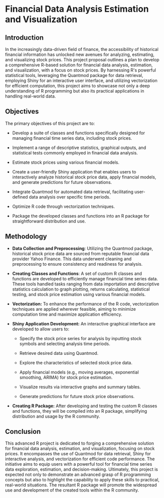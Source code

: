 # Financial Data Analysis Estimation and Visualization

## Introduction

In the increasingly data-driven field of finance, the accessibility of historical financial information has unlocked new avenues for analyzing, estimating, and visualizing stock prices. This project proposal outlines a plan to develop a comprehensive R-based solution for financial data analysis, estimation, and visualization, with a focus on stock prices. By harnessing R's powerful statistical tools, leveraging the Quantmod package for data retrieval, employing Shiny for an interactive user interface, and utilizing vectorization for efficient computation, this project aims to showcase not only a deep understanding of R programming but also its practical applications in handling real-world data.

## Objectives

The primary objectives of this project are to:

- Develop a suite of classes and functions specifically designed for managing financial time series data, including stock prices.

- Implement a range of descriptive statistics, graphical outputs, and statistical tests commonly employed in financial data analysis.

- Estimate stock prices using various financial models.

- Create a user-friendly Shiny application that enables users to interactively analyze historical stock price data, apply financial models, and generate predictions for future observations.

- Integrate Quantmod for automated data retrieval, facilitating user-defined data analysis over specific time periods.

- Optimize R code through vectorization techniques.

- Package the developed classes and functions into an R package for straightforward distribution and use.

## Methodology

- **Data Collection and Preprocessing**: Utilizing the Quantmod package, historical stock price data are sourced from reputable financial data provider Yahoo Finance. This data underwent cleaning and preprocessing to ensure consistency and readiness for analysis.

- **Creating Classes and Functions**: A set of custom R classes and functions are developed to efficiently manage financial time series data. These tools handled tasks ranging from data importation and descriptive statistics calculation to graph plotting, returns calculating, statistical testing, and stock price estimation using various financial models.

- **Vectorization:** To enhance the performance of the R code, vectorization techniques are applied wherever feasible, aiming to minimize computation time and maximize application efficiency.

- **Shiny Application Development:** An interactive graphical interface are developed to allow users to:

  - Specify the stock price series for analysis by inputting stock symbols and selecting analysis time periods.

  - Retrieve desired data using Quantmod.
  
  - Explore the characteristics of selected stock price data.

  - Apply financial models (e.g., moving averages, exponential smoothing, ARIMA) for stock price estimation.

  - Visualize results via interactive graphs and summary tables.

  - Generate predictions for future stock price observations.

- **Creating R Package:** After developing and testing the custom R classes and functions, they will be compiled into an R package, simplifying distribution and usage by the R community.

## Conclusion

This advanced R project is dedicated to forging a comprehensive solution for financial data analysis, estimation, and visualization, focusing on stock prices. It encompasses the use of Quantmod for data retrieval, Shiny for interactive analysis, and vectorization for efficient code performance. The initiative aims to equip users with a powerful tool for financial time series data exploration, estimation, and decision-making. Ultimately, this project is expected not only to demonstrate an advanced grasp of R programming concepts but also to highlight the capability to apply these skills to practical, real-world situations. The resultant R package will promote the widespread use and development of the created tools within the R community.
